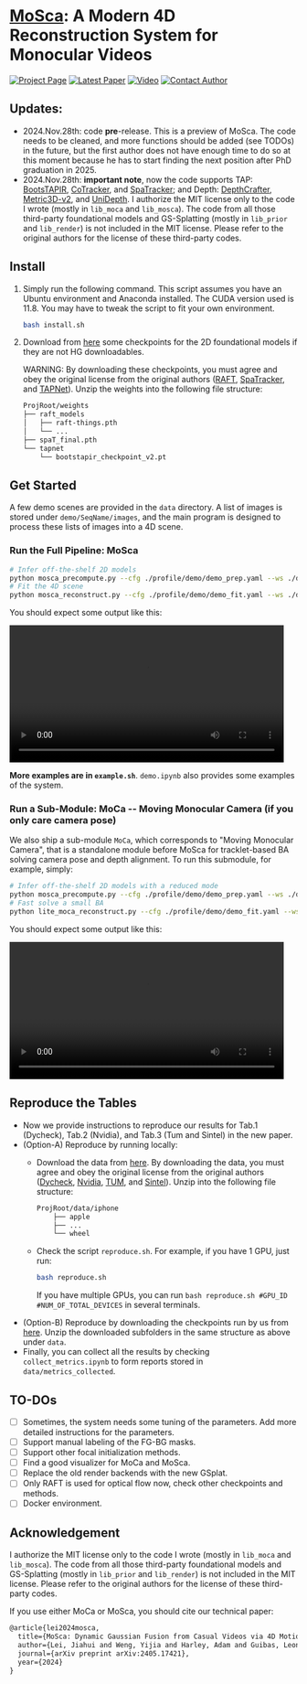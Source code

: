 # [MoSca](https://www.cis.upenn.edu/~leijh/projects/mosca/): A Modern 4D Reconstruction System for Monocular Videos

[![Project Page](https://img.shields.io/badge/Project%20Page-Visit-blue)](https://www.cis.upenn.edu/~leijh/projects/mosca/)
[![Latest Paper](https://img.shields.io/badge/Latest%20Paper-Read-orange)](https://www.cis.upenn.edu/~leijh/projects/mosca/pub/mosca_v2.pdf)
[![Video](https://img.shields.io/badge/Video-Watch-red)](https://www.youtube.com/watch?v=7WrG5-xH1_k)
[![Contact Author](https://img.shields.io/badge/Contact%20Author-Email-green)](mailto:leijh@cis.upenn.edu)

## Updates:

- 2024.Nov.28th: code **pre**-release. This is a preview of MoSca. The code needs to be cleaned, and more functions should be added (see TODOs) in the future, but the first author does not have enough time to do so at this moment because he has to start finding the next position after PhD graduation in 2025.
- 2024.Nov.28th: **important note**, now the code supports TAP: [BootsTAPIR](https://github.com/google-deepmind/tapnet), [CoTracker](https://github.com/facebookresearch/co-tracker), and [SpaTracker](https://github.com/henry123-boy/SpaTracker); and Depth: [DepthCrafter](https://github.com/Tencent/DepthCrafter), [Metric3D-v2](https://github.com/YvanYin/Metric3D), and [UniDepth](https://github.com/lpiccinelli-eth/UniDepth). I authorize the MIT license only to the code I wrote (mostly in `lib_moca` and `lib_mosca`). The code from all those third-party foundational models and GS-Splatting (mostly in `lib_prior` and `lib_render`) is not included in the MIT license. Please refer to the original authors for the license of these third-party codes.

## Install

1. Simply run the following command. This script assumes you have an Ubuntu environment and Anaconda installed. The CUDA version used is 11.8. You may have to tweak the script to fit your own environment.
    ```bash
    bash install.sh
    ```

2. Download from [here](https://drive.google.com/file/d/15tveiv7ZkvBBAN3qkkB7Zfky9d7vSqLD/view?usp=sharing) some checkpoints for the 2D foundational models if they are not HG downloadables.

    WARNING: By downloading these checkpoints, you must agree and obey the original license from the original authors ([RAFT](https://github.com/princeton-vl/RAFT), [SpaTracker](https://github.com/henry123-boy/SpaTracker), and [TAPNet](https://github.com/google-deepmind/tapnet)). Unzip the weights into the following file structure:
    ```bash
    ProjRoot/weights
    ├── raft_models
    │   ├── raft-things.pth
    │   └── ...
    ├── spaT_final.pth
    └── tapnet
        └── bootstapir_checkpoint_v2.pt
    ```

## Get Started

A few demo scenes are provided in the `data` directory. A list of images is stored under `demo/SeqName/images`, and the main program is designed to process these lists of images into a 4D scene.

### Run the Full Pipeline: MoSca
```bash
# Infer off-the-shelf 2D models
python mosca_precompute.py --cfg ./profile/demo/demo_prep.yaml --ws ./demo/duck
# Fit the 4D scene
python mosca_reconstruct.py --cfg ./profile/demo/demo_fit.yaml --ws ./demo/duck
```

You should expect some output like this:

<video width="480" controls>
    <source src="./assets/duck_480.mp4" type="video/mp4">
</video>

**More examples are in `example.sh`**. `demo.ipynb` also provides some examples of the system.

### Run a Sub-Module: MoCa -- Moving Monocular Camera (if you only care camera pose)

We also ship a sub-module `MoCa`, which corresponds to "Moving Monocular Camera", that is a standalone module before MoSca for tracklet-based BA solving camera pose and depth alignment. To run this submodule, for example, simply:

```bash
# Infer off-the-shelf 2D models with a reduced mode
python mosca_precompute.py --cfg ./profile/demo/demo_prep.yaml --ws ./demo/duck --skip_dynamic_resample
# Fast solve a small BA
python lite_moca_reconstruct.py --cfg ./profile/demo/demo_fit.yaml --ws ./demo/duck
```
You should expect some output like this:

<video width="480" controls>
    <source src="./assets/static_scaffold_init.mp4" type="video/mp4">
</video>


## Reproduce the Tables

- Now we provide instructions to reproduce our results for Tab.1 (Dycheck), Tab.2 (Nvidia), and Tab.3 (Tum and Sintel) in the new paper.
- (Option-A) Reproduce by running locally:
    - Download the data from [here](https://drive.google.com/file/d/1sSvVi5Bid_KQsuguVGuqUVgWPzVdb9jM/view?usp=sharing). By downloading the data, you must agree and obey the original license from the original authors ([Dycheck](https://github.com/KAIR-BAIR/dycheck), [Nvidia](https://github.com/gaochen315/DynamicNeRF?tab=readme-ov-file), [TUM](https://cvg.cit.tum.de/rgbd/dataset/), and [Sintel](http://sintel.is.tue.mpg.de/)). Unzip into the following file structure:
    
        ```bash
        ProjRoot/data/iphone
            ├── apple
            ├── ...
            └── wheel
        ```
    
    - Check the script `reproduce.sh`. For example, if you have 1 GPU, just run: 
        ```bash 
        bash reproduce.sh
        ```
        
        If you have multiple GPUs, you can run `bash reproduce.sh #GPU_ID #NUM_OF_TOTAL_DEVICES` in several terminals.
- (Option-B) Reproduce by downloading the checkpoints run by us from [here](https://drive.google.com/drive/folders/14awBsxTmY211ut9SnW5d1vuvVyThYhjl?usp=sharing). Unzip the downloaded subfolders in the same structure as above under `data`.
- Finally, you can collect all the results by checking `collect_metrics.ipynb` to form reports stored in `data/metrics_collected`.

## TO-DOs

- [ ] Sometimes, the system needs some tuning of the parameters. Add more detailed instructions for the parameters.
- [ ] Support manual labeling of the FG-BG masks.
- [ ] Support other focal initialization methods.
- [ ] Find a good visualizer for MoCa and MoSca.
- [ ] Replace the old render backends with the new GSplat.
- [ ] Only RAFT is used for optical flow now, check other checkpoints and methods.
- [ ] Docker environment.

## Acknowledgement

I authorize the MIT license only to the code I wrote (mostly in `lib_moca` and `lib_mosca`). The code from all those third-party foundational models and GS-Splatting (mostly in `lib_prior` and `lib_render`) is not included in the MIT license. Please refer to the original authors for the license of these third-party codes.

If you use either MoCa or MoSca, you should cite our technical paper:

```tex
@article{lei2024mosca,
  title={MoSca: Dynamic Gaussian Fusion from Casual Videos via 4D Motion Scaffolds},
  author={Lei, Jiahui and Weng, Yijia and Harley, Adam and Guibas, Leonidas and Daniilidis, Kostas},
  journal={arXiv preprint arXiv:2405.17421},
  year={2024}
}
```
